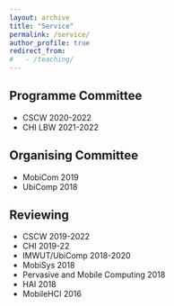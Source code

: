 ```yaml
---
layout: archive
title: "Service"
permalink: /service/
author_profile: true
redirect_from: 
#   - /teaching/
---
```


## Programme Committee
- CSCW 2020-2022
- CHI LBW 2021-2022

## Organising Committee
- MobiCom 2019
- UbiComp 2018

## Reviewing
- CSCW 2019-2022
- CHI 2019-22
- IMWUT/UbiComp 2018-2020
- MobiSys 2018
- Pervasive and Mobile Computing 2018
- HAI 2018
- MobileHCI 2016
